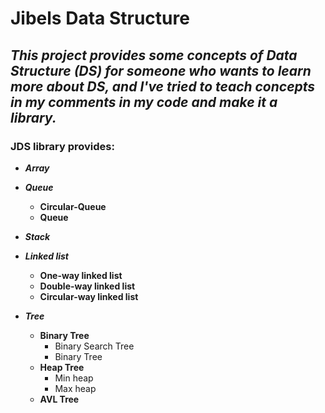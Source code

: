 # Jibels Data Structure

## *This project provides some concepts of Data Structure (DS) for someone who wants to learn more about DS, and I've tried to teach concepts in my comments in my code and make it a library.*

### JDS library provides:

* ***Array***
* ***Queue***
  * **Circular-Queue**
  * **Queue**
* ***Stack***
* ***Linked list***
  * **One-way linked list**
  * **Double-way linked list**
  * **Circular-way linked list**

* ***Tree***
  * **Binary Tree**
    * Binary Search Tree
    * Binary Tree
  * **Heap Tree**
    * Min heap
    * Max heap
  * **AVL Tree**
